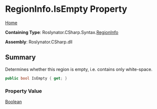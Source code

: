 # RegionInfo\.IsEmpty Property

[Home](../../../../../README.md)

**Containing Type**: Roslynator\.CSharp\.Syntax\.[RegionInfo](../README.md)

**Assembly**: Roslynator\.CSharp\.dll

## Summary

Determines whether this region is empty, i\.e\. contains only white\-space\.

```csharp
public bool IsEmpty { get; }
```

### Property Value

[Boolean](https://docs.microsoft.com/en-us/dotnet/api/system.boolean)


